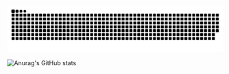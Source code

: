 
  
![snake gif](https://github.com/jumining/jumining/blob/output/github-contribution-grid-snake.svg)


 ![Anurag's GitHub stats](https://github-readme-stats.vercel.app/api?username=jumining&show_icons=true&theme=dracula)



<!--


[![Top Langs](https://github-readme-stats.vercel.app/api/top-langs/?username=jumining&layout=compact&langs_count=8)](https://github.com/anuraghazra/github-readme-stats)
Here are some ideas to get you started:

- 🔭 I’m currently working on ...
- 🌱 I’m currently learning ...
- 👯 I’m looking to collaborate on ...
- 🤔 I’m looking for help with ...
- 💬 Ask me about ...
- 📫 How to reach me: ...
- 😄 Pronouns: ...
- ⚡ Fun fact: ...
-->
